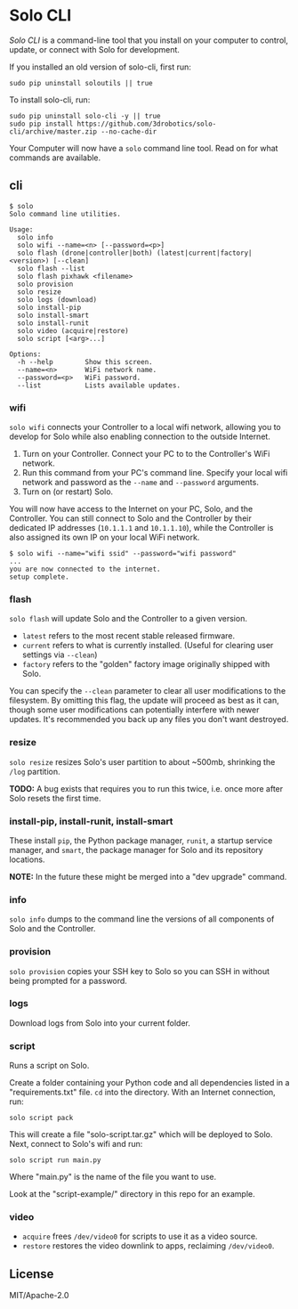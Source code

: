 # Solo CLI

*Solo CLI* is a command-line tool that you install on your computer to control, update, or connect with Solo for development.

If you installed an old version of solo-cli, first run:

```
sudo pip uninstall soloutils || true
```

To install solo-cli, run:

```
sudo pip uninstall solo-cli -y || true
sudo pip install https://github.com/3drobotics/solo-cli/archive/master.zip --no-cache-dir
```

Your Computer will now have a `solo` command line tool. Read on for what commands are available.


## cli

```
$ solo
Solo command line utilities.

Usage:
  solo info
  solo wifi --name=<n> [--password=<p>]
  solo flash (drone|controller|both) (latest|current|factory|<version>) [--clean]
  solo flash --list
  solo flash pixhawk <filename>
  solo provision
  solo resize
  solo logs (download)
  solo install-pip
  solo install-smart
  solo install-runit
  solo video (acquire|restore)
  solo script [<arg>...]

Options:
  -h --help        Show this screen.
  --name=<n>       WiFi network name.
  --password=<p>   WiFi password.
  --list           Lists available updates.
```


### wifi

`solo wifi` connects your Controller to a local wifi network, allowing you to develop for Solo while also enabling connection to the outside Internet.

1. Turn on your Controller. Connect your PC to to the Controller's WiFi network.
2. Run this command from your PC's command line. Specify your local wifi network and password as the `--name` and `--password` arguments.
3. Turn on (or restart) Solo.

You will now have access to the Internet on your PC, Solo, and the Controller. You can still connect to Solo and the Controller by their dedicated IP addresses (`10.1.1.1` and `10.1.1.10`), while the Controller is also assigned its own IP on your local WiFi network.

```
$ solo wifi --name="wifi ssid" --password="wifi password"
...
you are now connected to the internet.
setup complete.
```


### flash

`solo flash` will update Solo and the Controller to a given version.

* `latest` refers to the most recent stable released firmware.
* `current` refers to what is currently installed. (Useful for clearing user settings via `--clean`)
* `factory` refers to the "golden" factory image originally shipped with Solo.

You can specify the `--clean` parameter to clear all user modifications to the filesystem. By omitting this flag, the update will proceed as best as it can, though some user modifications can potentially interfere with newer updates. It's recommended you back up any files you don't want destroyed.


### resize

`solo resize` resizes Solo's user partition to about ~500mb, shrinking the `/log` partition.

**TODO:** A bug exists that requires you to run this twice, i.e. once more after Solo resets the first time.


### install-pip, install-runit, install-smart

These install `pip`, the Python package manager, `runit`, a startup service manager, and `smart`, the package manager for Solo and its repository locations.

**NOTE:** In the future these might be merged into a "dev upgrade" command.


### info

`solo info` dumps to the command line the versions of all components of Solo and the Controller.


### provision

`solo provision` copies your SSH key to Solo so you can SSH in without being prompted for a password.


### logs

Download logs from Solo into your current folder.


### script

Runs a script on Solo.

Create a folder containing your Python code and all dependencies listed in a "requirements.txt" file. `cd` into the directory. With an Internet connection, run:

```
solo script pack
```

This will create a file "solo-script.tar.gz" which will be deployed to Solo. Next, connect to Solo's wifi and run:

```
solo script run main.py
```

Where "main.py" is the name of the file you want to use.

Look at the "script-example/" directory in this repo for an example.


### video

* `acquire` frees `/dev/video0` for scripts to use it as a video source.
* `restore` restores the video downlink to apps, reclaiming `/dev/video0`.


## License

MIT/Apache-2.0
